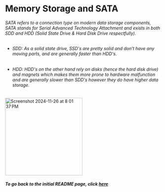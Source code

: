 # Memory Storage and SATA
###### SATA refers to a connection type on modern data storage components, SATA stands for Serial Advanced Technology Attachment and exists in both SDD and HDD (Solid State Drive & Hard Disk Drive respectfully). 
  * ###### SDD: As a solid state drive, SSD's are pretty *solid* and don't have any moving parts, and are generally faster than HDD's.
  * ###### HDD: HDD's on the other hand rely on disks (hence the *hard* disk drive) and magnets which makes them more prone to hardware malfunction and are generally slower than SDD's however they do have higher data storage.



<img width="250" alt="Screenshot 2024-11-26 at 8 01 37 PM" src="https://github.com/user-attachments/assets/ee9252b1-cc2e-4998-a4b1-fab873c4cc45">

##### To go back to the initial README page, click [here](https://github.com/trevclay/MD-Tutorial-Final-Project-/blob/4eb1e4bb9cbcd13a9a76cea6c46e1bad2fe4cfef/README.md)
